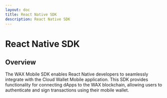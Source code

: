 ```yaml
---
layout: doc
title: React Native SDK
description: React Native SDK
---
```


# React Native SDK
## Overview
The WAX Mobile SDK enables React Native developers to seamlessly integrate with the Cloud Wallet Mobile application. This SDK provides functionality for connecting dApps to the WAX blockchain, allowing users to authenticate and sign transactions using their mobile wallet.
